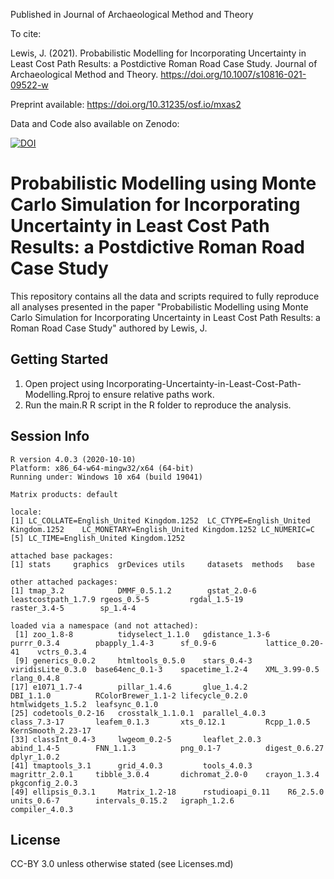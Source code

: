 Published in Journal of Archaeological Method and Theory

To cite:

Lewis, J. (2021). Probabilistic Modelling for Incorporating Uncertainty in Least Cost Path Results: a Postdictive Roman Road Case Study. Journal of Archaeological Method and Theory. https://doi.org/10.1007/s10816-021-09522-w

Preprint available: https://doi.org/10.31235/osf.io/mxas2

Data and Code also available on Zenodo:

[![DOI](https://zenodo.org/badge/DOI/10.5281/zenodo.4074956.svg)](https://doi.org/10.5281/zenodo.4074956)

# Probabilistic Modelling using Monte Carlo Simulation for Incorporating Uncertainty in Least Cost Path Results: a Postdictive Roman Road Case Study

This repository contains all the data and scripts required to fully reproduce all analyses presented in the paper "Probabilistic Modelling using Monte Carlo Simulation for Incorporating Uncertainty in Least Cost Path Results: a Roman Road Case Study" authored by Lewis, J.

Getting Started
---------------

1. Open project using Incorporating-Uncertainty-in-Least-Cost-Path-Modelling.Rproj to ensure relative paths work.
2. Run the main.R R script in the R folder to reproduce the analysis.

Session Info
---------------

```
R version 4.0.3 (2020-10-10)
Platform: x86_64-w64-mingw32/x64 (64-bit)
Running under: Windows 10 x64 (build 19041)

Matrix products: default

locale:
[1] LC_COLLATE=English_United Kingdom.1252  LC_CTYPE=English_United Kingdom.1252    LC_MONETARY=English_United Kingdom.1252 LC_NUMERIC=C                           
[5] LC_TIME=English_United Kingdom.1252    

attached base packages:
[1] stats     graphics  grDevices utils     datasets  methods   base     

other attached packages:
[1] tmap_3.2            DMMF_0.5.1.2        gstat_2.0-6         leastcostpath_1.7.9 rgeos_0.5-5         rgdal_1.5-19        raster_3.4-5        sp_1.4-4           

loaded via a namespace (and not attached):
 [1] zoo_1.8-8          tidyselect_1.1.0   gdistance_1.3-6    purrr_0.3.4        pbapply_1.4-3      sf_0.9-6           lattice_0.20-41    vctrs_0.3.4       
 [9] generics_0.0.2     htmltools_0.5.0    stars_0.4-3        viridisLite_0.3.0  base64enc_0.1-3    spacetime_1.2-4    XML_3.99-0.5       rlang_0.4.8       
[17] e1071_1.7-4        pillar_1.4.6       glue_1.4.2         DBI_1.1.0          RColorBrewer_1.1-2 lifecycle_0.2.0    htmlwidgets_1.5.2  leafsync_0.1.0    
[25] codetools_0.2-16   crosstalk_1.1.0.1  parallel_4.0.3     class_7.3-17       leafem_0.1.3       xts_0.12.1         Rcpp_1.0.5         KernSmooth_2.23-17
[33] classInt_0.4-3     lwgeom_0.2-5       leaflet_2.0.3      abind_1.4-5        FNN_1.1.3          png_0.1-7          digest_0.6.27      dplyr_1.0.2       
[41] tmaptools_3.1      grid_4.0.3         tools_4.0.3        magrittr_2.0.1     tibble_3.0.4       dichromat_2.0-0    crayon_1.3.4       pkgconfig_2.0.3   
[49] ellipsis_0.3.1     Matrix_1.2-18      rstudioapi_0.11    R6_2.5.0           units_0.6-7        intervals_0.15.2   igraph_1.2.6       compiler_4.0.3 
```

License
---------------
CC-BY 3.0 unless otherwise stated (see Licenses.md)
